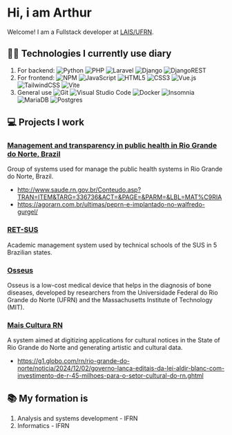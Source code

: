 # Hi, i am Arthur
Welcome! I am a Fullstack developer at [LAIS/UFRN](https://lais.huol.ufrn.br/).

## 👨‍💻 Technologies I currently use diary
1. For backend: 
![Python](https://img.shields.io/badge/python-3670A0?style=for-the-badge&logo=python&logoColor=ffdd54)
![PHP](https://img.shields.io/badge/php-%23777BB4.svg?style=for-the-badge&logo=php&logoColor=white)
![Laravel](https://img.shields.io/badge/laravel-%23FF2D20.svg?style=for-the-badge&logo=laravel&logoColor=white)
![Django](https://img.shields.io/badge/django-%23092E20.svg?style=for-the-badge&logo=django&logoColor=white)
![DjangoREST](https://img.shields.io/badge/DJANGO-REST-ff1709?style=for-the-badge&logo=django&logoColor=white&color=ff1709&labelColor=gray)
2. For frontend:
![NPM](https://img.shields.io/badge/NPM-%23CB3837.svg?style=for-the-badge&logo=npm&logoColor=white)
![JavaScript](https://img.shields.io/badge/javascript-%23323330.svg?style=for-the-badge&logo=javascript&logoColor=%23F7DF1E)
![HTML5](https://img.shields.io/badge/html5-%23E34F26.svg?style=for-the-badge&logo=html5&logoColor=white)
![CSS3](https://img.shields.io/badge/css3-%231572B6.svg?style=for-the-badge&logo=css3&logoColor=white)
![Vue.js](https://img.shields.io/badge/vuejs-%2335495e.svg?style=for-the-badge&logo=vuedotjs&logoColor=%234FC08D)
![TailwindCSS](https://img.shields.io/badge/tailwindcss-%2338B2AC.svg?style=for-the-badge&logo=tailwind-css&logoColor=white)
![Vite](https://img.shields.io/badge/vite-%23646CFF.svg?style=for-the-badge&logo=vite&logoColor=white)
3. General use
![Git](https://img.shields.io/badge/git-%23F05033.svg?style=for-the-badge&logo=git&logoColor=white)
![Visual Studio Code](https://img.shields.io/badge/Visual%20Studio%20Code-0078d7.svg?style=for-the-badge&logo=visual-studio-code&logoColor=white)
![Docker](https://img.shields.io/badge/docker-%230db7ed.svg?style=for-the-badge&logo=docker&logoColor=white)
![Insomnia](https://img.shields.io/badge/Insomnia-black?style=for-the-badge&logo=insomnia&logoColor=5849BE)
![MariaDB](https://img.shields.io/badge/MariaDB-003545?style=for-the-badge&logo=mariadb&logoColor=white)
![Postgres](https://img.shields.io/badge/postgres-%23316192.svg?style=for-the-badge&logo=postgresql&logoColor=white)

## 💻 Projects I work
### [Management and transparency in public health in Rio Grande do Norte, Brazil](https://lais.huol.ufrn.br/sesap-rn-e-lais-ufrn-discutem-andamento-de-projeto-de-gestao-e-transparencia-na-saude-publica/)
Group of systems used for manage the public health systems in Rio Grande do Norte, Brazil.

* http://www.saude.rn.gov.br/Conteudo.asp?TRAN=ITEM&TARG=336736&ACT=&PAGE=&PARM=&LBL=MAT%C9RIA
* https://agorarn.com.br/ultimas/peprn-e-implantado-no-walfredo-gurgel/
  
### [RET-SUS](https://retsus.ufrn.br/login)
Academic management system used by technical schools of the SUS in 5 Brazilian states.
### [Osseus](https://lais.huol.ufrn.br/?projetos=osseus)
Osseus is a low-cost medical device that helps in the diagnosis of bone diseases, developed by researchers from the Universidade Federal do Rio Grande do Norte (UFRN) and the Massachusetts Institute of Technology (MIT).
### [Mais Cultura RN](https://maiscultura.rn.gov.br/)
A system aimed at digitizing applications for cultural notices in the State of Rio Grande do Norte and generating artistic and cultural data.

* https://g1.globo.com/rn/rio-grande-do-norte/noticia/2024/12/02/governo-lanca-editais-da-lei-aldir-blanc-com-investimento-de-r-45-milhoes-para-o-setor-cultural-do-rn.ghtml
## 📚 My formation is
1. Analysis and systems development - IFRN
2. Informatics - IFRN
